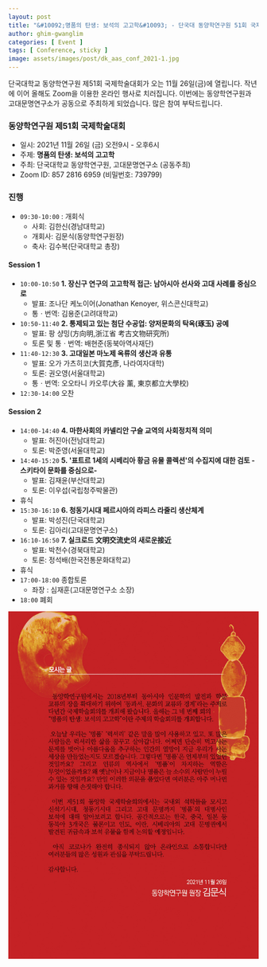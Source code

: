 ```yaml
---
layout: post
title: "&#10092;명품의 탄생: 보석의 고고학&#10093; - 단국대 동양학연구원 51회 국제학술대회 (2021)"
author: ghim-gwanglim
categories: [ Event ]
tags: [ Conference, sticky ]
image: assets/images/post/dk_aas_conf_2021-1.jpg
---
```


단국대학교 동양학연구원 제51회 국제학술대회가 오는 11월 26일(금)에 열립니다.
작년에 이어 올해도 Zoom을 이용한 온라인 행사로 치러집니다. 
이번에는 동양학연구원과 고대문명연구소가 공동으로 주최하게 되었습니다.
많은 참여 부탁드립니다.


### 동양학연구원 제51회 국제학술대회

- 일시: 2021년 11월 26일 (금) 오전9시 - 오후6시
- 주제: __명품의 탄생: 보석의 고고학__
- 주최: 단국대학교 동양학연구원, 고대문명연구소 (공동주최) 
- Zoom ID: 857 2816 6959 (비밀번호: 739799)


### 진행

* `09:30-10:00` : 개회식
    - 사회: 김한신(경남대학교)
    - 개회사: 김문식(동양학연구원장)
    - 축사: 김수복(단국대학교 총장)

#### Session 1
* `10:00-10:50`  __1. 장신구 연구의 고고학적 접근: 남아시아 선사와 고대 사례를 중심으로__
    - 발표: 조나단 케노이어(Jonathan Kenoyer, 위스콘신대학교)
    - 통ㆍ번역: 김용준(고려대학교)
* `10:50-11:40` __2. 통제되고 있는 첨단 수공업: 양저문화의 탁옥(琢玉) 공예__
    - 발표: 팡 샹밍(方向明,浙江省 考古文物研究所)
    - 토론 및 통ㆍ번역: 배현준(동북아역사재단)
* `11:40-12:30` __3. 고대일본 마노제 옥류의 생산과 유통__
    - 발표: 오가 가츠히코(大賀克彥, 나라여자대학)
    - 토론: 권오영(서울대학교)
    - 통ㆍ번역: 오오타니 카오루(大谷 薰, 東京都立大學校)
* `12:30-14:00` 오찬

#### Session 2
* `14:00-14:40` __4. 마한사회의 카넬리안 구슬 교역의 사회정치적 의미__
    - 발표: 허진아(전남대학교)
    - 토론: 박준영(서울대학교)
* `14:40-15:20` __5. '표트르 1세의 시베리아 황금 유물 콜렉션'의 수집지에 대한 검토 -스키타이 문화를 중심으로-__
    - 발표: 김재윤(부산대학교)
    - 토론: 이우섭(국립청주박물관)
* 휴식
* `15:30-16:10` __6. 청동기시대 페르시아의 라피스 라줄리 생산체계__
    - 발표: 박성진(단국대학교)
    - 토론: 김아리(고대문명연구소)
* `16:10-16:50` __7. 실크로드 文明交流史의 새로운接近__
    - 발표: 박천수(경북대학교)
    - 토론: 정석배(한국전통문화대학교)
* 휴식
* `17:00-18:00` 종합토론
    - 좌장 : 심재훈(고대문명연구소 소장)
* `18:00` 폐회


![](/assets/images/post/dk_aas_conf_2021-2.jpg)
